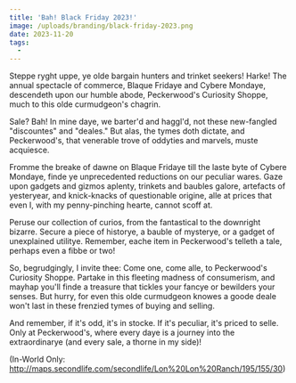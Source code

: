 ```yaml
---
title: 'Bah! Black Friday 2023!'
image: /uploads/branding/black-friday-2023.png
date: 2023-11-20
tags:
  -
---
```


Steppe ryght uppe, ye olde bargain hunters and trinket seekers! Harke! The annual spectacle of commerce, Blaque Fridaye and Cybere Mondaye, descendeth upon our humble abode, Peckerwood's Curiosity Shoppe, much to this olde curmudgeon's chagrin.

<!--more-->

Sale? Bah! In mine daye, we barter'd and haggl'd, not these new-fangled "discountes" and "deales." But alas, the tymes doth dictate, and Peckerwood's, that venerable trove of oddyties and marvels, muste acquiesce.

Fromme the breake of dawne on Blaque Fridaye till the laste byte of Cybere Mondaye, finde ye unprecedented reductions on our peculiar wares. Gaze upon gadgets and gizmos aplenty, trinkets and baubles galore, artefacts of yesteryear, and knick-knacks of questionable origine, alle at prices that even I, with my penny-pinching hearte, cannot scoff at.

Peruse our collection of curios, from the fantastical to the downright bizarre. Secure a piece of historye, a bauble of mysterye, or a gadget of unexplained utilitye. Remember, eache item in Peckerwood's telleth a tale, perhaps even a fibbe or two!

So, begrudgingly, I invite thee: Come one, come alle, to Peckerwood's Curiosity Shoppe. Partake in this fleeting madness of consumerism, and mayhap you'll finde a treasure that tickles your fancye or bewilders your senses. But hurry, for even this olde curmudgeon knowes a goode deale won't last in these frenzied tymes of buying and selling.

And remember, if it's odd, it's in stocke. If it's peculiar, it's priced to selle. Only at Peckerwood's, where every daye is a journey into the extraordinarye (and every sale, a thorne in my side)!

(In-World Only: http://maps.secondlife.com/secondlife/Lon%20Lon%20Ranch/195/155/30)
